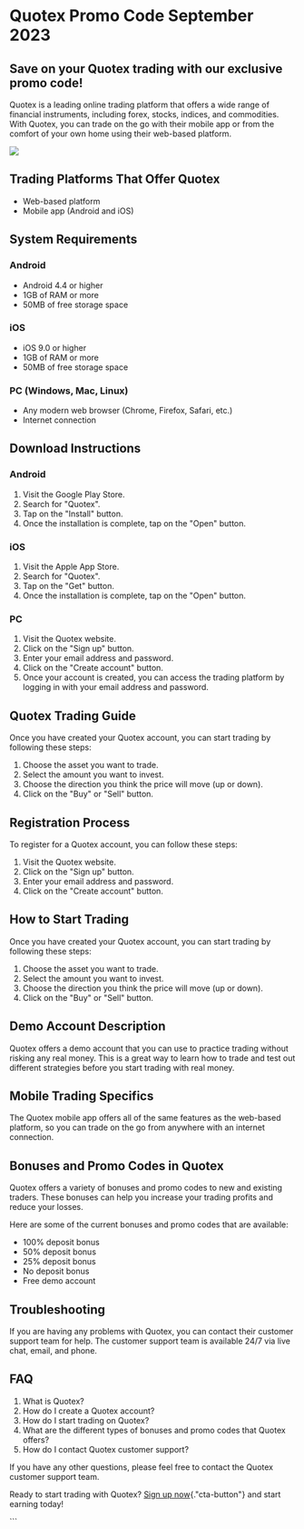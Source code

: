 # Quotex Promo Code September 2023

## Save on your Quotex trading with our exclusive promo code!

Quotex is a leading online trading platform that offers a wide range of
financial instruments, including forex, stocks, indices, and
commodities. With Quotex, you can trade on the go with their mobile app
or from the comfort of your own home using their web-based platform.

[![](https://static.quotex.io/files/4_en/300_250.jpg)](https://traff.sbs/brokerqxlid)

## Trading Platforms That Offer Quotex

-   Web-based platform
-   Mobile app (Android and iOS)

## System Requirements

### Android

-   Android 4.4 or higher
-   1GB of RAM or more
-   50MB of free storage space

### iOS

-   iOS 9.0 or higher
-   1GB of RAM or more
-   50MB of free storage space

### PC (Windows, Mac, Linux)

-   Any modern web browser (Chrome, Firefox, Safari, etc.)
-   Internet connection

## Download Instructions

### Android

1.  Visit the Google Play Store.
2.  Search for "Quotex".
3.  Tap on the "Install" button.
4.  Once the installation is complete, tap on the "Open" button.

### iOS

1.  Visit the Apple App Store.
2.  Search for "Quotex".
3.  Tap on the "Get" button.
4.  Once the installation is complete, tap on the "Open" button.

### PC

1.  Visit the Quotex website.
2.  Click on the "Sign up" button.
3.  Enter your email address and password.
4.  Click on the "Create account" button.
5.  Once your account is created, you can access the trading platform by
    logging in with your email address and password.

## Quotex Trading Guide

Once you have created your Quotex account, you can start trading by
following these steps:

1.  Choose the asset you want to trade.
2.  Select the amount you want to invest.
3.  Choose the direction you think the price will move (up or down).
4.  Click on the "Buy" or "Sell" button.

## Registration Process

To register for a Quotex account, you can follow these steps:

1.  Visit the Quotex website.
2.  Click on the "Sign up" button.
3.  Enter your email address and password.
4.  Click on the "Create account" button.

## How to Start Trading

Once you have created your Quotex account, you can start trading by
following these steps:

1.  Choose the asset you want to trade.
2.  Select the amount you want to invest.
3.  Choose the direction you think the price will move (up or down).
4.  Click on the "Buy" or "Sell" button.

## Demo Account Description

Quotex offers a demo account that you can use to practice trading
without risking any real money. This is a great way to learn how to
trade and test out different strategies before you start trading with
real money.

## Mobile Trading Specifics

The Quotex mobile app offers all of the same features as the web-based
platform, so you can trade on the go from anywhere with an internet
connection.

## Bonuses and Promo Codes in Quotex

Quotex offers a variety of bonuses and promo codes to new and existing
traders. These bonuses can help you increase your trading profits and
reduce your losses.

Here are some of the current bonuses and promo codes that are available:

-   100% deposit bonus
-   50% deposit bonus
-   25% deposit bonus
-   No deposit bonus
-   Free demo account

## Troubleshooting

If you are having any problems with Quotex, you can contact their
customer support team for help. The customer support team is available
24/7 via live chat, email, and phone.

## FAQ

1.  What is Quotex?
2.  How do I create a Quotex account?
3.  How do I start trading on Quotex?
4.  What are the different types of bonuses and promo codes that Quotex
    offers?
5.  How do I contact Quotex customer support?

If you have any other questions, please feel free to contact the Quotex
customer support team.

Ready to start trading with Quotex? [Sign up
now](\%22https://traff.sbs/brokerqxsignup\%22){."cta-button"} and
start earning today!

\`\`\`

